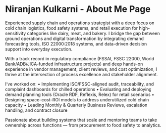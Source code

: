 # Niranjan Kulkarni - About Me Page
Experienced supply chain and operations strategist with a deep focus on cold chain logistics, food safety systems, and retail execution for high-sensitivity categories like dairy, meat, and bakery. I bridge the gap between ground operations and digital transformation by integrating demand forecasting tools, ISO 22000:2018 systems, and data-driven decision support into everyday execution.

With a track record in regulatory compliance (FSSAI, FSSC 22000, World Bank/ADB/JICA-funded infrastructure projects) and deep hands-on experience in vendor management, client reviews, and cost optimization, I thrive at the intersection of process excellence and stakeholder alignment.

I’ve worked on:
	•	Implementing ISO/FSSC-aligned audit, traceability, and complaint dashboards for chilled operations
	•	Evaluating and deploying demand planning tools (Oracle RDF, Reflexis, Relex) for retail scenarios
	•	Designing space–cost–ROI models to address underutilized cold chain capacity
	•	Leading Monthly & Quarterly Business Reviews, escalation handling, and contract closure

Passionate about building systems that scale and mentoring teams to take ownership across functions — from procurement to food safety to analytics.

